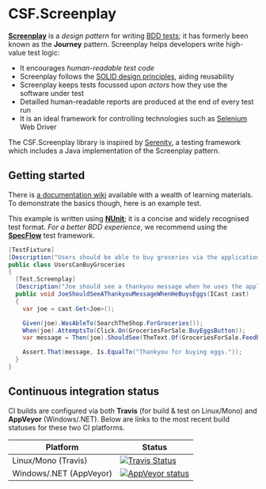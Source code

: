 # CSF.Screenplay
**[Screenplay]** is a *design pattern* for writing [BDD tests]; it has formerly been known as the **Journey** pattern.  Screenplay helps developers write high-value test logic:

* It encourages *human-readable test code*
* Screenplay follows the [SOLID design principles], aiding reusability
* Screenplay keeps tests focussed upon *actors* how they use the software under test
* Detailled human-readable reports are produced at the end of every test run
* It is an ideal framework for controlling technologies such as [Selenium] Web Driver

The CSF.Screenplay library is inspired by [Serenity], a testing framework which includes a Java implementation of the Screenplay pattern.

[Screenplay]: https://www.infoq.com/articles/Beyond-Page-Objects-Test-Automation-Serenity-Screenplay
[BDD tests]: https://en.wikipedia.org/wiki/Behavior-driven_development
[SOLID design principles]: https://en.wikipedia.org/wiki/SOLID_(object-oriented_design)
[Selenium]: http://www.seleniumhq.org/
[Serenity]: https://github.com/serenity-bdd

## Getting started
There is [a documentation wiki] available with a wealth of learning materials. To demonstrate the basics though, here is an example test.

This example is written using **[NUnit]**; it is a concise and widely recognised test format. *For a better BDD experience*, we recommend using the **[SpecFlow]** test framework.

[a documentation wiki]: https://github.com/csf-dev/CSF.Screenplay/wiki
[SpecFlow]: http://specflow.org/
[NUnit]: http://nunit.org/

```csharp
[TestFixture]
[Description("Users should be able to buy groceries via the application")]
public class UsersCanBuyGroceries
{
  [Test,Screenplay]
  [Description("Joe should see a thankyou message when he uses the application to buy eggs.")]
  public void JoeShouldSeeAThankyouMessageWhenHeBuysEggs(ICast cast)
  {
    var joe = cast.Get<Joe>();

    Given(joe).WasAbleTo(SearchTheShop.ForGroceries());
    When(joe).AttemptsTo(Click.On(GroceriesForSale.BuyEggsButton));
    var message = Then(joe).ShouldSee(TheText.Of(GroceriesForSale.FeedbackMessage));

    Assert.That(message, Is.EqualTo("Thankyou for buying eggs."));
  }
}
```

## Continuous integration status
CI builds are configured via both **Travis** (for build & test on Linux/Mono) and **AppVeyor** (Windows/.NET).
Below are links to the most recent build statuses for these two CI platforms.

Platform | Status
-------- | ------
Linux/Mono (Travis) | [![Travis Status](https://travis-ci.org/csf-dev/CSF.Screenplay.svg?branch=master)](https://travis-ci.org/csf-dev/CSF.Screenplay)
Windows/.NET (AppVeyor) | [![AppVeyor status](https://ci.appveyor.com/api/projects/status/y9ejfko3kflosava?svg=true)](https://ci.appveyor.com/project/craigfowler/csf-screenplay)